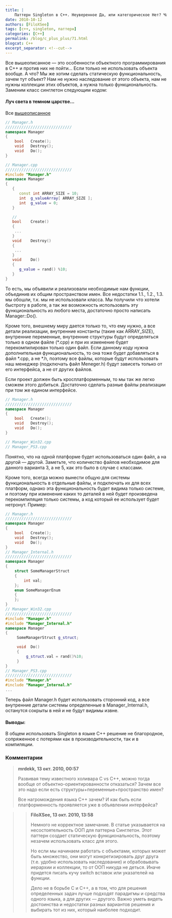 ```yaml
---
title: |
    Паттерн Singleton в C++. Неуверенное Да, или категорическое Нет? Часть 2
date: 2010-10-12
authors: [FiloXSee]
tags: [c++, singleton, паттерн]
categories: [C++]
permalink: /blog/c_plus_plus/71.html
blogcat: C++
excerpt_separator: <!--cut-->
---
```


Все вышеописанное — это особенности объектного программирования в С++ и против них не пойти… Если только не использовать объекта вообще. А что? Мы же хотим сделать статическую функциональность, зачем тут объект? Нам не нужно наследование от этого объекта, нам не нужны коллекции этих объектов, а нужна только функциональность. Заменим класс синглетон следующим кодом:

<!--cut-->

#### Луч света в темном царстве...

Все [вышеописанное](http://itw66.ru/blog/c_plus_plus/65.html)


```cpp
// Manager.h
/////////////////////////////
namespace Manager
{
    bool   Create();
    void   Destroy();
    void   Do();
}

// Manager.cpp
/////////////////////////////
#include "Manager.h"
namespace Manager
{
   {
      const int ARRAY_SIZE = 10;
      int  g_valueArray[ ARRAY_SIZE ];
      int  g_value = 0;
   }

   //
   bool    Create()
   {
    ...
   }
   void    Destroy()
   {
    ...
   }
   void    Do()
   {
      g_value = rand() %10;
   }
}
```


То есть, мы объявили и реализовали необходимые нам функции, объединив их общим пространством имен. Все недостатки 1.1., 1.2., 1.3. мы обошли, т.к. мы не использовали класса. Мы получили что хотели быстроту в работе, а так же возможность использовать эту функциональность из любого места, достаточно просто написать Manager::Do().

Кроме того, внешнему миру дается только то, что ему нужно, а все детали реализации, внутренние константы (такие как ARRAY_SIZE), внутренние переменные, внутренние структуры будут определяться только в одном файле (*.cpp) и при их изменение будет перекомпилирован только один файл. Если данному коду нужна дополнительная функциональность, то она тоже будет добавляться в файл *.cpp, а не *.h, поэтому все файлы, которые будут использовать наш менеджер (подключать файл Meneger.h) будут зависеть только от его интерфейса, а не от других файлов.

Если проект должен быть кросплатформенным, то мы так же легко сможем этого добиться. Достаточно сделать разные файлы реализации при том же едином интерфейсе.


```cpp
// Manager.h
/////////////////////////////
namespace Manager
{
    bool   Create();
    void   Destroy();
    void   Do();
}

// Manager_Win32.cpp
// Manager_PS3.cpp
```


Понятно, что на одной платформе будет использоваться один файл, а на другой — другой. Заметьте, что количество файлов необходимое для данного варианта 3, а не 5, как это было в случае с классами.

Кроме того, всегда можно вынести общую для системы функциональность в отдельные файлы, и подключать их для всех платформ, однако эта функциональность будет видима только системе, и поэтому при изменение каких то деталей в ней будет произведена перекомпиляция только системы, а код который ее использует будет нетронут. Пример:


```cpp
// Manager.h
/////////////////////////////
namespace Manager
{
    bool   Create();
    void   Destroy();
    void   Do();
}
// Manager_Internal.h
/////////////////////////////
namespace Manager
{
    struct SomeManagerStruct
    {
        int val;
    };
    enum SomeManagerEnum
    {
    };
}
// Manager_Win32.cpp
/////////////////////////////
#include "Manager.h"
#include "Manager_Internal.h"
namespace Manager
{
     SomeManagerStruct g_struct;

     void  Do()
     {
         g_struct.val = rand()%10;
     }
}
// Manager_PS3.cpp
/////////////////////////////
#include "Manager.h"
#include "Manager_Internal.h"
...
```


Теперь файл Manager.h будет использовать сторонний код, а все внутренние детали системы определенные в Manager_Internal.h, останутся сокрыты в ней и не будут видимы извне.

#### Выводы:

В общем использовать Singleton в языке C++ решение не благородное, сопряженное с потерями как в производительности, так и в компиляции.

### Комментарии

>**mrdekk, 13 окт. 2010, 00:57**
>
>Развивая тему известного холивара С vs C++, можно тогда вообще от объектно-ориентированности отказаться? Зачем все это надо если есть структуры+переменные+пространство имен?
>
>Все нагромождения языка С++ зачем? И как быть если платформенность проявляется уже в объявлении интерфейса?

>>**FiloXSee, 13 окт. 2010, 13:58**
>>
>>Немного не корректное замечание. В статье указывается на несостоятельность ООП для паттерна Синглетон. Этот паттерн создает статическую функциональность, поэтому незачем использовать класс для этого.
>>
>>Но если мы начинаем работать с объектами, которых может быть множество, они могут конкретизировать друг друга (т.е. удобно использовать наследование) и обрабовывать иерархии и коллекции, то от ООП никуда не деться. Иначе придется писать кучу switch вставок или указателей на функции.
>>
>>Дело не в борьбе С и С++, а в том, что для решения определенных задач лучше подходят парадигмы и средства одного языка, а для других — другого. Важно уметь видеть достоинства и недостатки разных вариантов решения и выбирать тот из них, который наиболее подходит.
